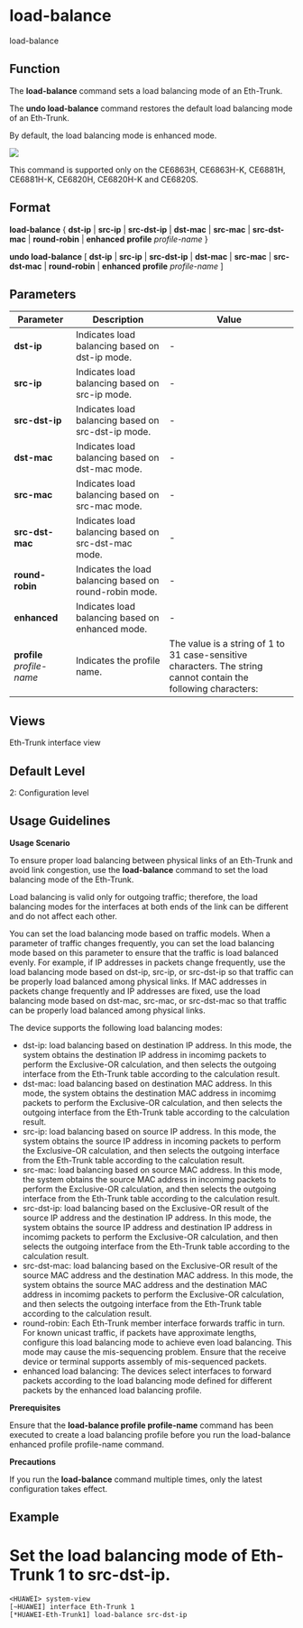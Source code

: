 load-balance
============

load-balance

Function
--------



The **load-balance** command sets a load balancing mode of an Eth-Trunk.

The **undo load-balance** command restores the default load balancing mode of an Eth-Trunk.



By default, the load balancing mode is enhanced mode.

![](../public_sys-resources/note_3.0-en-us.png) 

This command is supported only on the CE6863H, CE6863H-K, CE6881H, CE6881H-K, CE6820H, CE6820H-K and CE6820S.



Format
------

**load-balance** { **dst-ip** | **src-ip** | **src-dst-ip** | **dst-mac** | **src-mac** | **src-dst-mac** | **round-robin** | **enhanced** **profile** *profile-name* }

**undo load-balance** [ **dst-ip** | **src-ip** | **src-dst-ip** | **dst-mac** | **src-mac** | **src-dst-mac** | **round-robin** | **enhanced** **profile** *profile-name* ]


Parameters
----------

| Parameter | Description | Value |
| --- | --- | --- |
| **dst-ip** | Indicates load balancing based on dst-ip mode. | - |
| **src-ip** | Indicates load balancing based on src-ip mode. | - |
| **src-dst-ip** | Indicates load balancing based on src-dst-ip mode. | - |
| **dst-mac** | Indicates load balancing based on dst-mac mode. | - |
| **src-mac** | Indicates load balancing based on src-mac mode. | - |
| **src-dst-mac** | Indicates load balancing based on src-dst-mac mode. | - |
| **round-robin** | Indicates the load balancing based on round-robin mode. | - |
| **enhanced** | Indicates load balancing based on enhanced mode. | - |
| **profile** *profile-name* | Indicates the profile name. | The value is a string of 1 to 31 case-sensitive characters. The string cannot contain the following characters: | > $. When double quotation marks are used around the string, spaces are allowed in the string. |



Views
-----

Eth-Trunk interface view


Default Level
-------------

2: Configuration level


Usage Guidelines
----------------

**Usage Scenario**

To ensure proper load balancing between physical links of an Eth-Trunk and avoid link congestion, use the **load-balance** command to set the load balancing mode of the Eth-Trunk.

Load balancing is valid only for outgoing traffic; therefore, the load balancing modes for the interfaces at both ends of the link can be different and do not affect each other.

You can set the load balancing mode based on traffic models. When a parameter of traffic changes frequently, you can set the load balancing mode based on this parameter to ensure that the traffic is load balanced evenly. For example, if IP addresses in packets change frequently, use the load balancing mode based on dst-ip, src-ip, or src-dst-ip so that traffic can be properly load balanced among physical links. If MAC addresses in packets change frequently and IP addresses are fixed, use the load balancing mode based on dst-mac, src-mac, or src-dst-mac so that traffic can be properly load balanced among physical links.

The device supports the following load balancing modes:

* dst-ip: load balancing based on destination IP address. In this mode, the system obtains the destination IP address in incomimg packets to perform the Exclusive-OR calculation, and then selects the outgoing interface from the Eth-Trunk table according to the calculation result.
* dst-mac: load balancing based on destination MAC address. In this mode, the system obtains the destination MAC address in incomimg packets to perform the Exclusive-OR calculation, and then selects the outgoing interface from the Eth-Trunk table according to the calculation result.
* src-ip: load balancing based on source IP address. In this mode, the system obtains the source IP address in incoming packets to perform the Exclusive-OR calculation, and then selects the outgoing interface from the Eth-Trunk table according to the calculation result.
* src-mac: load balancing based on source MAC address. In this mode, the system obtains the source MAC address in incomimg packets to perform the Exclusive-OR calculation, and then selects the outgoing interface from the Eth-Trunk table according to the calculation result.
* src-dst-ip: load balancing based on the Exclusive-OR result of the source IP address and the destination IP address. In this mode, the system obtains the source IP address and destination IP address in incomimg packets to perform the Exclusive-OR calculation, and then selects the outgoing interface from the Eth-Trunk table according to the calculation result.
* src-dst-mac: load balancing based on the Exclusive-OR result of the source MAC address and the destination MAC address. In this mode, the system obtains the source MAC address and the destination MAC address in incomimg packets to perform the Exclusive-OR calculation, and then selects the outgoing interface from the Eth-Trunk table according to the calculation result.
* round-robin: Each Eth-Trunk member interface forwards traffic in turn. For known unicast traffic, if packets have approximate lengths, configure this load balancing mode to achieve even load balancing. This mode may cause the mis-sequencing problem. Ensure that the receive device or terminal supports assembly of mis-sequenced packets.
* enhanced load balancing: The devices select interfaces to forward packets according to the load balancing mode defined for different packets by the enhanced load balancing profile.

**Prerequisites**



Ensure that the **load-balance profile profile-name** command has been executed to create a load balancing profile before you run the load-balance enhanced profile profile-name command.



**Precautions**

If you run the **load-balance** command multiple times, only the latest configuration takes effect.


Example
-------

# Set the load balancing mode of Eth-Trunk 1 to src-dst-ip.
```
<HUAWEI> system-view
[~HUAWEI] interface Eth-Trunk 1
[*HUAWEI-Eth-Trunk1] load-balance src-dst-ip

```